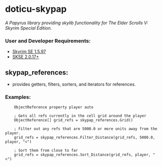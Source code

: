 # doticu-skypap
*A Papyrus library providing skylib functionality for The Elder Scrolls V: Skyrim Special Edition.*

### User and Developer Requirements:
- [Skyrim SE 1.5.97](https://store.steampowered.com/app/489830/The_Elder_Scrolls_V_Skyrim_Special_Edition/)
- [SKSE 2.0.17+](https://skse.silverlock.org/)

## skypap_references:
-  provides getters, filters, sorters, and iterators for references.

### Examples:
```Papyrus
    ObjectReference property player auto

    ; Gets all refs currently in the cell grid around the player
    ObjectReference[] grid_refs = skypap_references.Grid()

    ; Filter out any refs that are 5000.0 or more units away from the player.
    grid_refs = skypap_references.Filter_Distance(grid_refs, 5000.0, player, "<")

    ; Sort them from close to far
    grid_refs = skypap_references.Sort_Distance(grid_refs, player, "<")
```
